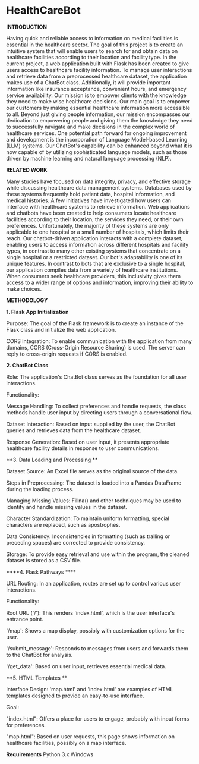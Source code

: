# HealthCareBot
 
**INTRODUCTION**

Having quick and reliable access to information on medical facilities is essential in the healthcare sector. The goal of this project is to create an intuitive system that will enable users to search for and obtain data on healthcare facilities according to their location and facility type. In the current project, a web application built with Flask has been created to give users access to healthcare facility information. To manage user interactions and retrieve data from a preprocessed healthcare dataset, the application makes use of a ChatBot class. Additionally, it will provide important information like insurance acceptance, convenient hours, and emergency service availability. Our mission is to empower clients with the knowledge they need to make wise healthcare decisions. Our main goal is to empower our customers by making essential healthcare information more accessible to all. Beyond just giving people information, our mission encompasses our dedication to empowering people and giving them the knowledge they need to successfully navigate and make decisions in the complex world of healthcare services. One potential path forward for ongoing improvement and development is the incorporation of Language Model-based Learning (LLM) systems. Our ChatBot's capability can be enhanced beyond what it is now capable of by utilizing sophisticated language models, such as those driven by machine learning and natural language processing (NLP). 

**RELATED WORK** 

Many studies have focused on data integrity, privacy, and effective storage while discussing healthcare data management systems. Databases used by these systems frequently hold patient data, hospital information, and medical histories.  A few initiatives have investigated how users can interface with healthcare systems to retrieve information. Web applications and chatbots have been created to help consumers locate healthcare facilities according to their location, the services they need, or their own preferences. Unfortunately, the majority of these systems are only applicable to one hospital or a small number of hospitals, which limits their reach. Our chatbot-driven application interacts with a complete dataset, enabling users to access information across different hospitals and facility types, in contrast to many other existing systems that concentrate on a single hospital or a restricted dataset. Our bot's adaptability is one of its unique features. In contrast to bots that are exclusive to a single hospital, our application compiles data from a variety of healthcare institutions. When consumers seek healthcare providers, this inclusivity gives them access to a wider range of options and information, improving their ability to make choices. 

**METHODOLOGY** 

**1. Flask App Initialization** 

Purpose: The goal of the Flask framework is to create an instance of the Flask class and initialize the web application. 

CORS Integration: To enable communication with the application from many domains, CORS (Cross-Origin Resource Sharing) is used. The server can reply to cross-origin requests if CORS is enabled. 

**2. ChatBot Class**

Role: The application's ChatBot class serves as the foundation for all user interactions. 

Functionality: 

Message Handling: To collect preferences and handle requests, the class methods handle user input by directing users through a conversational flow. 

Dataset Interaction: Based on input supplied by the user, the ChatBot queries and retrieves data from the healthcare dataset. 

Response Generation: Based on user input, it presents appropriate healthcare facility details in response to user communications. 

**3. Data Loading and Processing **

Dataset Source: An Excel file serves as the original source of the data. 

Steps in Preprocessing: The dataset is loaded into a Pandas DataFrame during the loading process. 

Managing Missing Values: Fillna() and other techniques may be used to identify and handle missing values in the dataset. 

Character Standardization: To maintain uniform formatting, special characters are replaced, such as apostrophes. 

Data Consistency: Inconsistencies in formatting (such as trailing or preceding spaces) are corrected to provide consistency. 

Storage: To provide easy retrieval and use within the program, the cleaned dataset is stored as a CSV file. 

****4. Flask Pathways ****

URL Routing: In an application, routes are set up to control various user interactions. 

Functionality: 

Root URL ('/'): This renders 'index.html', which is the user interface's entrance point. 

'/map': Shows a map display, possibly with customization options for the user. 

'/submit_message': Responds to messages from users and forwards them to the ChatBot for analysis. 

'/get_data': Based on user input, retrieves essential medical data. 

**5. HTML Templates **

Interface Design: 'map.html' and 'index.html' are examples of HTML templates designed to provide an easy-to-use interface. 

Goal: 

"index.html": Offers a place for users to engage, probably with input forms for preferences. 

"map.html": Based on user requests, this page shows information on healthcare facilities, possibly on a map interface. 

**Requirements**
Python 3.x
Windows


